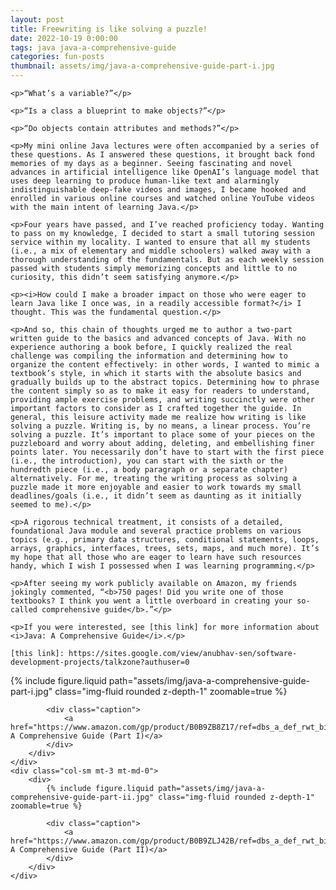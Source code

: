 ```yaml
---
layout: post
title: Freewriting is like solving a puzzle!
date: 2022-10-19 0:00:00
tags: java java-a-comprehensive-guide
categories: fun-posts
thumbnail: assets/img/java-a-comprehensive-guide-part-i.jpg
---
```


<div>

    <p>“What’s a variable?”</p>

    <p>“Is a class a blueprint to make objects?”</p>

    <p>“Do objects contain attributes and methods?”</p>

    <p>My mini online Java lectures were often accompanied by a series of these questions. As I answered these questions, it brought back fond memories of my days as a beginner. Seeing fascinating and novel advances in artificial intelligence like OpenAI’s language model that uses deep learning to produce human-like text and alarmingly indistinguishable deep-fake videos and images, I became hooked and enrolled in various online courses and watched online YouTube videos with the main intent of learning Java.</p>

    <p>Four years have passed, and I’ve reached proficiency today. Wanting to pass on my knowledge, I decided to start a small tutoring session service within my locality. I wanted to ensure that all my students (i.e., a mix of elementary and middle schoolers) walked away with a thorough understanding of the fundamentals. But as each weekly session passed with students simply memorizing concepts and little to no curiosity, this didn’t seem satisfying anymore.</p>

    <p><i>How could I make a broader impact on those who were eager to learn Java like I once was, in a readily accessible format?</i> I thought. This was the fundamental question.</p>

    <p>And so, this chain of thoughts urged me to author a two-part written guide to the basics and advanced concepts of Java. With no experience authoring a book before, I quickly realized the real challenge was compiling the information and determining how to organize the content effectively: in other words, I wanted to mimic a textbook’s style, in which it starts with the absolute basics and gradually builds up to the abstract topics. Determining how to phrase the content simply so as to make it easy for readers to understand, providing ample exercise problems, and writing succinctly were other important factors to consider as I crafted together the guide. In general, this leisure activity made me realize how writing is like solving a puzzle. Writing is, by no means, a linear process. You’re solving a puzzle. It’s important to place some of your pieces on the puzzleboard and worry about adding, deleting, and embellishing finer points later. You necessarily don’t have to start with the first piece (i.e., the introduction), you can start with the sixth or the hundredth piece (i.e., a body paragraph or a separate chapter) alternatively. For me, treating the writing process as solving a puzzle made it more enjoyable and easier to work towards my small deadlines/goals (i.e., it didn’t seem as daunting as it initially seemed to me).</p>

    <p>A rigorous technical treatment, it consists of a detailed, foundational Java module and several practice problems on various topics (e.g., primary data structures, conditional statements, loops, arrays, graphics, interfaces, trees, sets, maps, and much more). It’s my hope that all those who are eager to learn have such resources handy, which I wish I possessed when I was learning programming.</p>

    <p>After seeing my work publicly available on Amazon, my friends jokingly commented, “<b>750 pages! Did you write one of those textbooks? I think you went a little overboard in creating your so-called comprehensive guide</b>.”</p>

    <p>If you were interested, see [this link] for more information about <i>Java: A Comprehensive Guide</i>.</p>

    [this link]: https://sites.google.com/view/anubhav-sen/software-development-projects/talkzone?authuser=0

</div>

<div class="row mt-3">
    <div class="col-sm mt-3 mt-md-0">
        <div>
            {% include figure.liquid path="assets/img/java-a-comprehensive-guide-part-i.jpg" class="img-fluid rounded z-depth-1" zoomable=true %}
            
            <div class="caption">
                <a href="https://www.amazon.com/gp/product/B0B9ZB8Z17/ref=dbs_a_def_rwt_bibl_vppi_i1">Java: A Comprehensive Guide (Part I)</a>
            </div>
        </div>
    </div>
    <div class="col-sm mt-3 mt-md-0">
        <div>
            {% include figure.liquid path="assets/img/java-a-comprehensive-guide-part-ii.jpg" class="img-fluid rounded z-depth-1" zoomable=true %}
            
            <div class="caption">
                <a href="https://www.amazon.com/gp/product/B0B9ZLJ42B/ref=dbs_a_def_rwt_bibl_vppi_i0">Java: A Comprehensive Guide (Part II)</a>
            </div>
        </div>
    </div>
</div>
